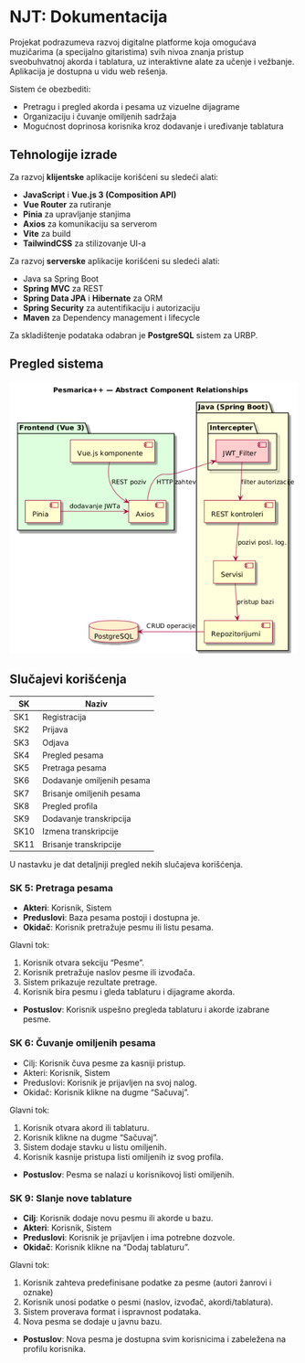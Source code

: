 # NJT: Dokumentacija
Projekat podrazumeva razvoj digitalne platforme koja omogućava muzičarima (a specijalno gitaristima) svih nivoa znanja pristup
sveobuhvatnoj akorda i tablatura, uz interaktivne alate za učenje i vežbanje.
Aplikacija je dostupna u vidu web rešenja.

Sistem će obezbediti:
- Pretragu i pregled akorda i pesama uz vizuelne dijagrame
- Organizaciju i čuvanje omiljenih sadržaja
- Mogućnost doprinosa korisnika kroz dodavanje i uređivanje tablatura

## Tehnologije izrade

Za razvoj **klijentske** aplikacije korišćeni su sledeći alati:
- **JavaScript** i **Vue.js 3 (Composition API)**
- **Vue Router** za rutiranje
- **Pinia** za upravljanje stanjima
- **Axios** za komunikaciju sa serverom
- **Vite** za build
- **TailwindCSS** za stilizovanje UI-a

Za razvoj **serverske** aplikacije korišćeni su sledeći alati:

- Java sa Spring Boot 
- **Spring MVC** za REST
- **Spring Data JPA** i **Hibernate** za ORM
- **Spring Security** za autentifikaciju i autorizaciju
- **Maven** za Dependency management i lifecycle

Za skladištenje podataka odabran je **PostgreSQL** sistem za URBP. 

## Pregled sistema

<img src='acr.png'>

## Slučajevi korišćenja

| SK  | Naziv             |
|-----|-------------------|
| SK1 | Registracija |
| SK2 | Prijava |
| SK3 | Odjava |
| SK4 | Pregled pesama |
| SK5 | Pretraga pesama |
| SK6 | Dodavanje omiljenih pesama |
| SK7 | Brisanje omiljenih pesama |
| SK8 | Pregled profila |
| SK9 | Dodavanje transkripcija |
| SK10| Izmena transkripcije |
| SK11| Brisanje transkripcije |

U nastavku je dat detaljniji pregled nekih slučajeva korišćenja.

### SK 5: Pretraga pesama
- **Akteri**: Korisnik, Sistem
- **Preduslovi**: Baza pesama postoji i dostupna je.
- **Okidač**: Korisnik pretražuje pesmu ili listu pesama.

Glavni tok:
1. Korisnik otvara sekciju “Pesme”.
2. Korisnik pretražuje naslov pesme ili izvođača.
3. Sistem prikazuje rezultate pretrage.
4. Korisnik bira pesmu i gleda tablaturu i dijagrame akorda.
- **Postuslov**: Korisnik uspešno pregleda tablaturu i akorde izabrane pesme.

### SK 6: Čuvanje omiljenih pesama
- Cilj: Korisnik čuva pesme za kasniji pristup.
- Akteri: Korisnik, Sistem
- Preduslovi: Korisnik je prijavljen na svoj nalog.
- Okidač: Korisnik klikne na dugme “Sačuvaj”.
  
Glavni tok:
1. Korisnik otvara akord ili tablaturu.
2. Korisnik klikne na dugme “Sačuvaj”.
3. Sistem dodaje stavku u listu omiljenih.
4. Korisnik kasnije pristupa listi omiljenih iz svog profila.
- **Postuslov**: Pesma se nalazi u korisnikovoj listi omiljenih.


### SK 9: Slanje nove tablature
- **Cilj**: Korisnik dodaje novu pesmu ili akorde u bazu.
- **Akteri**: Korisnik, Sistem
- **Preduslovi**: Korisnik je prijavljen i ima potrebne dozvole.
- **Okidač**: Korisnik klikne na “Dodaj tablaturu”.

Glavni tok:
1. Korisnik zahteva predefinisane podatke za pesme (autori žanrovi i oznake)
2. Korisnik unosi podatke o pesmi (naslov, izvođač, akordi/tablatura).
3. Sistem proverava format i ispravnost podataka.
4. Nova pesma se dodaje u javnu bazu.
- **Postuslov**: Nova pesma je dostupna svim korisnicima i zabeležena na profilu korisnika.